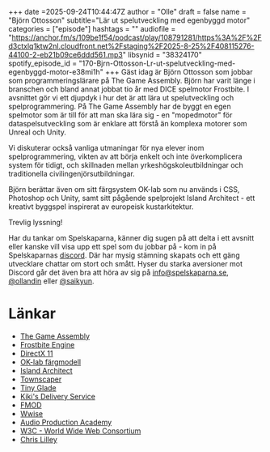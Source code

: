 +++
date =2025-09-24T10:44:47Z
author = "Olle"
draft = false
name = "Björn Ottosson"
subtitle="Lär ut spelutveckling med egenbyggd motor"
categories = ["episode"]
hashtags = ""
audiofile = "https://anchor.fm/s/109be1f54/podcast/play/108791281/https%3A%2F%2Fd3ctxlq1ktw2nl.cloudfront.net%2Fstaging%2F2025-8-25%2F408115276-44100-2-eb21b09ce6ddd561.mp3"
libsynid = "38324170"
spotify_episode_id = "170-Bjrn-Ottosson-Lr-ut-spelutveckling-med-egenbyggd-motor-e38mi1h"
+++
Gäst idag är Björn Ottosson som jobbar som programmeringslärare på The Game Assembly. Björn har varit länge i branschen och bland annat jobbat tio år med DICE spelmotor Frostbite. I avsnittet gör vi ett djupdyk i hur det är att lära ut spelutveckling och spelprogrammering. På The Game Assembly har de byggt en egen spelmotor som är till för att man ska lära sig - en "mopedmotor" för dataspelsutveckling som är enklare att förstå än komplexa motorer som Unreal och Unity.

Vi diskuterar också vanliga utmaningar för nya elever inom spelprogrammering, vikten av att börja enkelt och inte överkomplicera system för tidigt, och skillnaden mellan yrkeshögskoleutbildningar och traditionella civilingenjörsutbildningar.

Björn berättar även om sitt färgsystem OK-lab som nu används i CSS, Photoshop och Unity, samt sitt pågående spelprojekt Island Architect - ett kreativt byggspel inspirerat av europeisk kustarkitektur.

Trevlig lyssning!

Har du tankar om Spelskaparna, känner dig sugen på att delta i ett avsnitt eller kanske vill visa upp ett spel som du jobbar på - kom in på Spelskaparnas [discord](https://discord.gg/hBHEXss). Där har mysig stämning skapats och ett gäng utvecklare chattar om stort och smått. Hyser du starka aversioner mot Discord går det även bra att höra av sig på info@spelskaparna.se, [@ollandin](https://twitter.com/ollelandin) eller [@saikyun](https://twitter.com/Saikyun).

# Länkar
* [The Game Assembly](https://www.thegameassembly.com/)
* [Frostbite Engine](https://www.ea.com/frostbite)
* [DirectX 11](https://en.wikipedia.org/wiki/DirectX#DirectX_11)
* [OK-lab färgmodell](https://bottosson.github.io/posts/oklab/)
* [Island Architect](https://store.steampowered.com/app/3079100/Island_Architect/)
* [Townscaper](https://store.steampowered.com/app/1291340/Townscaper/)
* [Tiny Glade](https://store.steampowered.com/app/2198150/Tiny_Glade/)
* [Kiki's Delivery Service](https://en.wikipedia.org/wiki/Kiki%27s_Delivery_Service)
* [FMOD](https://www.fmod.com/)
* [Wwise](https://www.audiokinetic.com/products/wwise/)
* [Audio Production Academy](https://www.apacademy.se/)
* [W3C - World Wide Web Consortium](https://www.w3.org/)
* [Chris Lilley](https://svgees.us/)
